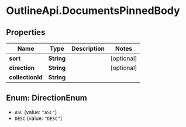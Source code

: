 # OutlineApi.DocumentsPinnedBody

## Properties
Name | Type | Description | Notes
------------ | ------------- | ------------- | -------------
**sort** | **String** |  | [optional] 
**direction** | **String** |  | [optional] 
**collectionId** | **String** |  | 

<a name="DirectionEnum"></a>
## Enum: DirectionEnum

* `ASC` (value: `"ASC"`)
* `DESC` (value: `"DESC"`)

